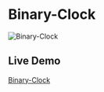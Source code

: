 # Binary-Clock

![Binary-Clock](https://user-images.githubusercontent.com/15259978/32420382-b6ef45fc-c289-11e7-91b9-b7f6fb031a73.PNG)

## Live Demo

[Binary-Clock](https://leitnerdominik.github.io/binary-clock/)